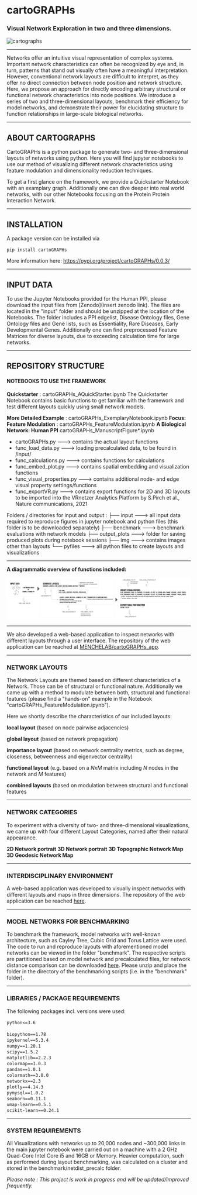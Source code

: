 # cartoGRAPHs 
### Visual Network Exploration in two and three dimensions.


![cartographs](img/cartographs_img02.png)

---

Networks offer an intuitive visual representation of complex systems. Important network
characteristics can often be recognized by eye and, in turn, patterns that stand out
visually often have a meaningful interpretation. However, conventional network layouts
are difficult to interpret, as they offer no direct connection between node position and
network structure. Here, we propose an approach for directly encoding arbitrary
structural or functional network characteristics into node positions. We introduce a
series of two and three-dimensional layouts, benchmark their efficiency for model
networks, and demonstrate their power for elucidating structure to function 
relationships in large-scale biological networks.


---

## **ABOUT CARTOGRAPHS**

CartoGRAPHs is a python package to generate two- and three-dimensional layouts of networks using python. 
Here you will find jupyter notebooks to use our method of visualizing different network characteristics using
feature modulation and dimensionality reduction techniques.

To get a first glance on the framework, we provide a Quickstarter Notebook with an examplary graph. Additionally 
one can dive deeper into real world networks, with our other Notebooks focusing on the Protein Protein Interaction Network.

---

## **INSTALLATION**

A package version can be installed via
```
pip install cartoGRAPHs
```
More information here: https://pypi.org/project/cartoGRAPHs/0.0.3/

---

## **INPUT DATA**

To use the Jupyter Notebooks provided for the Human PPI, please download the input files from [Zenodo](insert zenodo link).
The files are located in the "input" folder and should be unzipped at the location of the Notebooks. 
The folder includes a PPI edgelist, Disease Ontology files, Gene Ontology files and Gene lists, 
such as Essentiality, Rare Diseases, Early Developmental Genes. 
Additionally one can find preprocessed Feature Matrices for diverse layouts, due to exceeding calculation time for large networks. 

---

## **REPOSITORY STRUCTURE**

#### NOTEBOOKS TO USE THE FRAMEWORK 

**Quickstarter** : cartoGRAPHs_AQuickStarter.ipynb 
The Quickstarter Notebook contains basic functions to get familiar with the framework and 
test different layouts quickly using small network models. 

**More Detailed Example** : cartoGRAPHs_ExemplaryNotebook.ipynb
**Focus: Feature Modulation** : cartoGRAPHs_FeatureModulation.ipynb 
**A Biological Network: Human PPI** cartoGRAPHs_ManuscriptFigure*.ipynb 
    

- cartoGRAPHs.py ---> contains the actual layout functions
- func_load_data.py ---> loading precalculated data, to be found in /input/
- func_calculations.py ---> contains functions for calculations 
- func_embed_plot.py ---> contains spatial embedding and visualization functions 
- func_visual_properties.py ---> contains additional node- and edge visual property settings/functions
- func_exportVR.py ---> contains export functions for 2D and 3D layouts to be imported into the VRnetzer Analytics Platform by S.Pirch et al., Nature 
communications, 2021

Folders / directories for input and output : 
├── input ---> all input data required to reproduce figures in jupyter notebook and python files (this folder is to be downloaded separately)
├── benchmark ---> benchmark evaluations with network models
├── output_plots ---> folder for saving produced plots during notebook sessions
├── img ---> contains images other than layouts
└── pyfiles ---> all python files to create layouts and visualizations 

---

**A diagrammatic overview of functions included:** 

![cartographs](img/Codestructure_diagram.png)

---

We also developed a web-based application to inspect networks with different layouts through a user interface. 
The repository of the web application can be reached at [MENCHELAB/cartoGRAPHs_app](https://github.com/menchelab/cartoGRAPHs_app).

---

### **NETWORK LAYOUTS**
The Network Layouts are themed based on different characteristics of a Network. Those can be of structural or functional nature. Additionally we came up with a method to modulate between both, structural and functional features (please find a "hands-on" example in the Notebook "cartoGRAPHs_FeatureModulation.ipynb"). 

Here we shortly describe the characteristics of our included layouts: 

**local layout**
(based on node pairwise adjacencies)


**global layout** 
(based on network propagation)

**importance layout**
(based on network centrality metrics, such as degree, closeness, betweenness and eigenvector centrality)

**functional layout**
(e.g. based on a *NxM* matrix including *N* nodes in the network and *M* features)

**combined layouts**
(based on modulation between structural and functional features



---

### **NETWORK CATEGORIES**

To experiment with a diversity of two- and three-dimensional visualizations, we 
came up with four different Layout Categories, named after their natural appearance.

**2D Network portrait**
**3D Network portrait**
**3D Topographic Network Map**
**3D Geodesic Network Map**

---

### **INTERDISCIPLINARY ENVIRONMENT**

A web-based application was developed to visually inspect networks with different layouts and maps in three dimensions. The repository of the web application can be reached [here](https://github.com/chris-huetter/cartoGRAPHs_app).

---

### **MODEL NETWORKS FOR BENCHMARKING**

To benchmark the framework, model networks with well-known architecture, such as Cayley Tree, Cubic Grid and Torus Lattice were used.
The code to run and reproduce layouts with aforementioned model networks can be viewed in the folder "benchmark". The respective scripts are partitioned based on model network and precalculated files, for network distance comparison can be downloaded [here](https://drive.google.com/drive/folders/1_E6reb4eUbctguFoT30inYhV9mvvKZMg?usp=sharing). Please unzip and place the folder in the directory of the benchmarking scripts (i.e. in the "benchmark" folder). 

---

### **LIBRARIES / PACKAGE REQUIREMENTS**

The following packages incl. versions were used: 
```
python<=3.6

biopython==1.78
ipykernel==5.3.4
numpy==1.20.1
scipy==1.5.2
matplotlib==2.2.3
colormap==1.0.3
pandas==1.0.1
colormath==3.0.0
networkx==2.3
plotly==4.14.3
pymysql==1.0.2
seaborn==0.11.1
umap-learn==0.5.1
scikit-learn==0.24.1

```

---

### **SYSTEM REQUIREMENTS**
All Visualizations with networks up to 20,000 nodes and ~300,000 links in the main jupyter notebook were carried out on a machine with a 2 GHz Quad-Core Intel Core i5 and 16GB or Memory. 
Heavier computation, such as performed during layout benchmarking, was calculated on a cluster and stored in the benchmark/netdist_precalc folder. 

*Please note : This project is work in progress and will be updated/improved frequently.*


